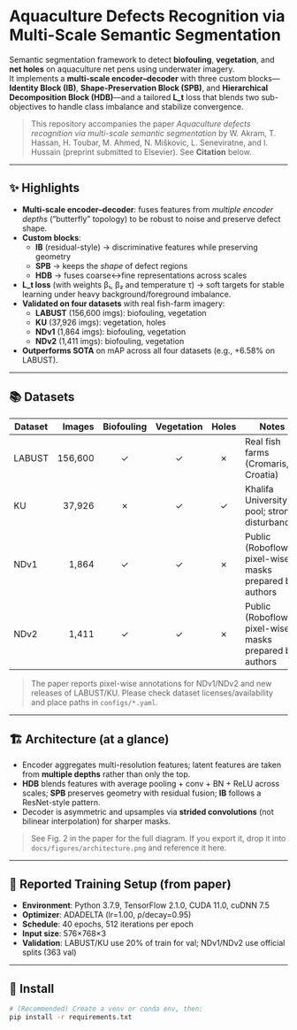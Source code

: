 # Aquaculture Defects Recognition via Multi-Scale Semantic Segmentation

Semantic segmentation framework to detect **biofouling**, **vegetation**, and **net holes** on aquaculture net pens using underwater imagery.  
It implements a **multi-scale encoder–decoder** with three custom blocks—**Identity Block (IB)**, **Shape-Preservation Block (SPB)**, and **Hierarchical Decomposition Block (HDB)**—and a tailored **L_t** loss that blends two sub-objectives to handle class imbalance and stabilize convergence.

> This repository accompanies the paper *Aquaculture defects recognition via multi-scale semantic segmentation* by W. Akram, T. Hassan, H. Toubar, M. Ahmed, N. Miškovic, L. Seneviratne, and I. Hussain (preprint submitted to Elsevier). See **Citation** below.

---

## ✨ Highlights

- **Multi-scale encoder–decoder**: fuses features from *multiple encoder depths* (“butterfly” topology) to be robust to noise and preserve defect shape.
- **Custom blocks**:
  - **IB** (residual-style) → discriminative features while preserving geometry
  - **SPB** → keeps the *shape* of defect regions
  - **HDB** → fuses coarse↔fine representations across scales
- **L_t loss** (with weights β₁, β₂ and temperature τ) → soft targets for stable learning under heavy background/foreground imbalance.
- **Validated on four datasets** with real fish-farm imagery:
  - **LABUST** (156,600 imgs): biofouling, vegetation
  - **KU** (37,926 imgs): vegetation, holes
  - **NDv1** (1,864 imgs): biofouling, vegetation
  - **NDv2** (1,411 imgs): biofouling, vegetation
- **Outperforms SOTA** on mAP across all four datasets (e.g., +6.58% on LABUST).

---

## 📚 Datasets

| Dataset | Images | Biofouling | Vegetation | Holes | Notes |
|---|---:|:---:|:---:|:---:|---|
| LABUST | 156,600 | ✓ | ✓ | ✗ | Real fish farms (Cromaris, Croatia) |
| KU | 37,926 | ✗ | ✓ | ✓ | Khalifa University pool; strong disturbances |
| NDv1 | 1,864 | ✓ | ✓ | ✗ | Public (Roboflow); pixel-wise masks prepared by authors |
| NDv2 | 1,411 | ✓ | ✓ | ✗ | Public (Roboflow); pixel-wise masks prepared by authors |

> The paper reports pixel-wise annotations for NDv1/NDv2 and new releases of LABUST/KU. Please check dataset licenses/availability and place paths in `configs/*.yaml`.

---

## 🏗️ Architecture (at a glance)

- Encoder aggregates multi-resolution features; latent features are taken from **multiple depths** rather than only the top.
- **HDB** blends features with average pooling + conv + BN + ReLU across scales; **SPB** preserves geometry with residual fusion; **IB** follows a ResNet-style pattern.
- Decoder is asymmetric and upsamples via **strided convolutions** (not bilinear interpolation) for sharper masks.

> See Fig. 2 in the paper for the full diagram. If you export it, drop it into `docs/figures/architecture.png` and reference it here.

---

## 🧪 Reported Training Setup (from paper)

- **Environment**: Python 3.7.9, TensorFlow 2.1.0, CUDA 11.0, cuDNN 7.5
- **Optimizer**: ADADELTA (lr=1.00, ρ/decay=0.95)
- **Schedule**: 40 epochs, 512 iterations per epoch
- **Input size**: 576×768×3
- **Validation**: LABUST/KU use 20% of train for val; NDv1/NDv2 use official splits (363 val)

---

## 🔧 Install

```bash
# (Recommended) Create a venv or conda env, then:
pip install -r requirements.txt
